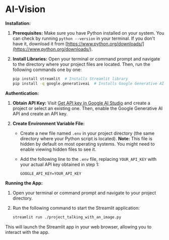 # AI-Vision

**Installation:**

1. **Prerequisites:** Make sure you have Python installed on your system. You can check by running `python --version` in your terminal. If you don't have it, download it from [https://www.python.org/downloads/](https://www.python.org/downloads/).
2. **Install Libraries:** Open your terminal or command prompt and navigate to the directory where your project files are located. Then, run the following commands one by one:

   ```bash
   pip install streamlit  # Installs Streamlit library
   pip install -q google.generativeai  # Installs Google Generative AI library (quiet mode to suppress output)
   ```

**Authentication:**

1. **Obtain API Key:** Visit [Get API key in Google AI Studio](https://ai.google.dev/) and create a project or select an existing one. Then, enable the Google Generative AI API and create an API key.

2. **Create Environment Variable File:**

   - Create a new file named `.env` in your project directory (the same directory where your Python script is located).
     **Note:** This file is hidden by default on most operating systems. You might need to enable viewing hidden files to see it.

   - Add the following line to the `.env` file, replacing `YOUR_API_KEY` with your actual API key obtained in step 1:

     ```
     GOOGLE_API_KEY=YOUR_API_KEY
     ```

**Running the App:**

1. Open your terminal or command prompt and navigate to your project directory.

2. Run the following command to start the Streamlit application:

   ```bash
   streamlit run ./project_talking_with_an_image.py
   ```

This will launch the Streamlit app in your web browser, allowing you to interact with the app.
